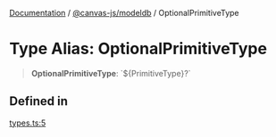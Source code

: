 [Documentation](../../../packages.md) / [@canvas-js/modeldb](../index.md) / OptionalPrimitiveType

# Type Alias: OptionalPrimitiveType

> **OptionalPrimitiveType**: \`$\{PrimitiveType\}?\`

## Defined in

[types.ts:5](https://github.com/canvasxyz/canvas/blob/62d177fb446565afa753f83091e84331fbd47245/packages/modeldb/src/types.ts#L5)
